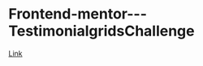 # Frontend-mentor---TestimonialgridsChallenge
[Link](https://furki-lab.github.io/Frontend-mentor---TestimonialgridsChallenge.io/)
